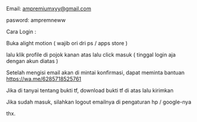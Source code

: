 Email:            ampremiumxyy@gmail.com

pasword:          ampremneww




Cara Login :

Buka alight motion ( wajib ori dri ps / apps store ) 

lalu klik profile di pojok kanan atas 
lalu click masuk ( tinggal login aja dengan akun diatas ) 

Setelah mengisi email akan di mintai konfirmasi, dapat meminta bantuan https://wa.me/6285718525761

Jika di tanyai tentang bukti tf, download bukti tf di atas lalu kirimkan

Jika sudah masuk, silahkan logout emailnya di pengaturan hp / google-nya


















thx.
